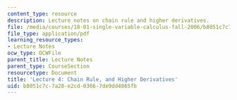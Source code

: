 ```yaml
---
content_type: resource
description: Lecture notes on chain rule and higher derivatives.
file: /media/courses/18-01-single-variable-calculus-fall-2006/b8051c7c7a28e2cd03667de9dd4865fb_lec4.pdf
file_type: application/pdf
learning_resource_types:
- Lecture Notes
ocw_type: OCWFile
parent_title: Lecture Notes
parent_type: CourseSection
resourcetype: Document
title: 'Lecture 4: Chain Rule, and Higher Derivatives'
uid: b8051c7c-7a28-e2cd-0366-7de9dd4865fb
---
```

